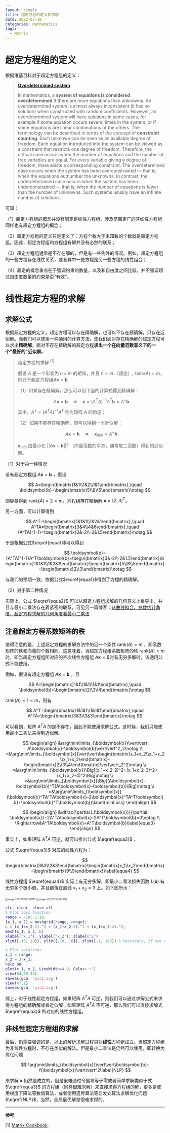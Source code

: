 ```yaml
---
layout: single
title: 超定方程的定义和求解
date: 2022-07-10
categories: Mathematics
tags: 
  - Matrix 
---
```




# 超定方程组的定义

根据维基百科对于超定方程组的定义：

> [**Overdetermined system**](https://en.wikipedia.org/wiki/Overdetermined_system) 
>
> In mathematics, a **system of equations is considered overdetermined** if there are more equations than unknowns. An overdetermined system is almost always inconsistent (it has no solution) when constructed with random coefficients. However, an overdetermined system will have solutions in some cases, for example if some equation occurs several times in the system, or if some equations are linear combinations of the others.
> The terminology can be described in terms of the concept of **constraint counting**. Each unknown can be seen as an available degree of freedom. Each equation introduced into the system can be viewed as a constraint that restricts one degree of freedom. Therefore, the critical case occurs when the number of equations and the number of free variables are equal. For every variable giving a degree of freedom, there exists a corresponding constraint. The overdetermined case occurs when the system has been overconstrained — that is, when the equations outnumber the unknowns. In contrast, the underdetermined case occurs when the system has been underconstrained — that is, when the number of equations is fewer than the number of unknowns. Such systems usually have an infinite number of solutions.

可知：

（1）超定方程组的概念并没有限定是线性方程组，涉及范围更广的非线性方程组同样也有超定方程组的概念；

（2）超定方程组的定义只是定义了：方程个数大于未知数的个数就是超定方程组。因此，超定方程组和方程组有解并没有必然的联系；

（3）超定方程组通常是不存在解的，但是有一些例外的情况。例如，超定方程组的一些方程存在线性关系，或者其中一些方程是另一些方程的线性组合；

（4）超定的概念重点在于强调约束的数量，以及和自由度之间比较，并不强调超过自由度数量的约束是否“有效”。



# 线性超定方程的求解

## 求解公式

根据超定方程的定义，超定方程可以存在精确解，也可以不存在精确解，只存在近似解。而我们可以使用一种通用的计算方法，使我们面对存在精确解的超定方程可以求出**精确解**，面对不存在精确解的超定方程**求出一个在向量范数意义下的一个"最好的"近似解**。

> 超定方程的求解 $^{[1]}$
>
> 假设 $A$ 是一个形状为 $n\times m$ 的矩阵，并且 $n>m$ （超定）, $\mathrm{rank}(A)=m$，则对于超定方程组$A\boldsymbol{x}=\boldsymbol{b}$ 
>
> （1）如果存在精确解，那么可以用下面的计算式得到精确解：
> 
> $$
A\boldsymbol{x}=\boldsymbol{b}\quad\Rightarrow\quad \boldsymbol{x}=(A^TA)^{-1}A^T\boldsymbol{b}=A^{+} \boldsymbol{b}\label{equa1}
> $$
> 
> 其中，$A^+=(A^TA)^{-1}A^T$ 称为矩阵 $A$ 的伪逆；
>
> （2）如果不能存在精确解，则可以得到一个近似解：
> 
> $$
> A\boldsymbol{x}=\boldsymbol{b}\quad\Rightarrow\quad \boldsymbol{x}_{min}=A^{+} \boldsymbol{b}\label{equa2}
> $$
> 
> $\boldsymbol{x}_{min}$ 由最小化 $\vert\vert A\boldsymbol{x}-\boldsymbol{b}\vert\vert^2$ （向量范数的平方，通常取二范数）得到的近似解。



（1）对于第一种情况

设有超定方程组 $A\boldsymbol{x}=\boldsymbol{b}$ ，假设

$$
A=\begin{bmatrix}1&1\\1&2\\1&1\end{bmatrix},\quad \boldsymbol{b}=\begin{bmatrix}5\\8\\5\end{bmatrix}\notag
$$

则容易得到 $\mathrm{rank}(A)=2=m$，方程组存在精确解 $\boldsymbol{x}=[2,3]^T$。

另一方面，可以计算得到

$$
A^T=\begin{bmatrix}1&1&1\\1&2&1\end{bmatrix},\quad A^TA=\begin{bmatrix}3&4\\4&6\end{bmatrix},\quad
(A^TA)^{-1}=\begin{bmatrix}3&-2\\-2&1.5\end{bmatrix}\notag
$$

于是根据公式$\eqref{equa1}$可以得到

$$
\boldsymbol{x}=(A^TA)^{-1}A^T\boldsymbol{b}=\begin{bmatrix}3&-2\\-2&1.5\end{bmatrix}\begin{bmatrix}1&1&1\\1&2&1\end{bmatrix}\begin{bmatrix}5\\8\\5\end{bmatrix}=\begin{bmatrix}2\\3\end{bmatrix}\notag
$$

与我们的预期一致，依据公式$\eqref{equa1}$得到了方程的精确解。

（2）对于第二种情况

实际上，公式 $\eqref{equa2}$ 可以从超定方程组求解的几何意义上推导出，并且与最小二乘法存在着紧密的联系，可见另一篇博客：[从曲线拟合、参数估计角度、超定方程求解的几何角度看最小二乘法](http://www.whatastarrynight.com/blog/MLE/)





## 注意超定方程系数矩阵的秩

值得注意的是，上述超定方程的求解方法中的另一个条件 $\mathrm{rank}(A)=m$ ，即系数矩阵的秩和向量的个数相同。这意味着，当超定方程组系数矩阵的秩 $\mathrm{rank}(A)<m$ 时，即当超定方程组所对应的齐次线性方程组 $A\boldsymbol{x}=\boldsymbol{0}$时有无穷多解时，该通用公式不能使用。

例如，假设有超定方程组 $A\boldsymbol{x}=\boldsymbol{b}$ ，且

$$
A=\begin{bmatrix}1&1\\1&1\\1&1\end{bmatrix},\quad \boldsymbol{b}=\begin{bmatrix}2\\3\\4\end{bmatrix}\notag
$$

$\mathrm{rank}(A)=1<m$，则有

$$
A^T=\begin{bmatrix}1&1&1\\1&1&1\end{bmatrix},\quad A^TA=\begin{bmatrix}3&3\\3&3\end{bmatrix}\notag
$$

可以看到，矩阵 $A^TA$ 的逆不存在，因此不能使用求解公式。这时候，我们只能使用最小二乘法来得到近似解。

$$
\begin{align}
&\arg\min\limits_{\boldsymbol{x}}\vert\vert A\boldsymbol{x}-\boldsymbol{b}\vert\vert^2_2\notag \\
=&\arg\min\limits_{\boldsymbol{x}}\vert\vert\begin{bmatrix}x_1+x_2\\x_1+x_2\\x_1+x_2\end{bmatrix}-\begin{bmatrix}2\\3\\4\end{bmatrix}\vert\vert_2^2\notag \\
=&\arg\min\limits_{\boldsymbol{x}}\Big[(x_1+x_2-2)^2+(x_1+x_2-3)^2+(x_1+x_2-4)^2\Big]\notag \\
=&\arg\min\limits_{\boldsymbol{x}}\Big[(A\boldsymbol{x}-\boldsymbol{b})^T(A\boldsymbol{x}-\boldsymbol{b})\Big]\notag \\
=&\arg\min\limits_{\boldsymbol{x}}(\boldsymbol{x}^TA^TA\boldsymbol{x}-2\boldsymbol{x}^TA^T\boldsymbol{b}+\boldsymbol{b}^T\boldsymbol{b})\label{minLoss}
\end{align}
$$

$$
\begin{align}
&\dfrac{\partial L(\boldsymbol{x})}{\partial \boldsymbol{x}}=2A^TA\boldsymbol{x}-2A^T\boldsymbol{b}=0\notag \\
\Rightarrow&A^TA\boldsymbol{x}=A^T\boldsymbol{b}\label{equa3}
\end{align}
$$

事实上，如果矩阵 $A^TA$ 可逆，就可以推出公式 $\eqref{equa2}$ 。

公式 $\eqref{equa3}$ 对应的线性方程为：

$$
\begin{bmatrix}3&3\\3&3\end{bmatrix}\begin{bmatrix}x_1\\x_2\end{bmatrix}=\begin{bmatrix}9\\9\end{bmatrix}\label{equa4}
$$

线性方程组 $\eqref{equa4}$ 实际上有无穷多解，即最小二乘法损失函数 $L(\boldsymbol{x})$ 有无穷多个极小值，并且都落在直线 $x_1+x_2=3$ 上。如下图所示：



<img src="https://blogimages-1309804558.cos.ap-nanjing.myqcloud.com/imgpersonal/image-20220711183217117.png" alt="image-20220711183217117" style="zoom:50%;" />

<img src="https://blogimages-1309804558.cos.ap-nanjing.myqcloud.com/imgpersonal/image-20220711183229158.png" alt="image-20220711183229158" style="zoom:50%;" />



```matlab
clc, clear, close all
% Plot loss function
range = -10:.1:10;
[x_1, x_2] = meshgrid(range, range);
L = (x_1+x_2-2).^2 + (x_1+x_2-3).^2 + (x_1+x_2-4).^2;
mesh(x_1, x_2, L)
xlabel("x_1"), ylabel("x_2"), zlabel("L")
xlim([-10, 10]), ylim([-10, 10]), zlim([-1, 1e3]) % necessary, if use view function after

% Plot solutions
x_1 = range;
x_2 = 3-x_1;
hold on
plot(x_1, x_2, LineWidth=4.0, Color='r')
view(64,30.34)
saveas(gca, 'pic1.svg')
view(47,1)
saveas(gca, 'pic2.svg')
```





综上，对于线性超定方程组，如果矩阵 $A^TA$ 可逆，则我们可以通过求解公式来求得方程组的精确解或者近似解；如果矩阵 $A^TA$ 不可逆，那么我们可以直接求解式 $\eqref{equa3}$ 所对应的线性方程组。

## 非线性超定方程组的求解

最后，仍需要强调的是，以上的解析求解过程只对**线性**方程组成立。当超定方程组为非线性方程时，不存在类似的解法。但是最小二乘法是仍然可以使用，即转换为优化问题

$$
\arg\min\limits_{\boldsymbol{x}}\vert\vert\boldsymbol{b}-f(\boldsymbol{x})\vert\vert^2\label{NLP}
$$

来求解 $\boldsymbol{x}$ 仍然是成立的，但是很难通过令偏导等于零或者简单求解类似于式 $\eqref{equa3}$ 的方程组（同样很难求解）来直接求得方程组的解，更多是使用梯度下降法等数值算法，或者使用遗传算法等启发式算法求解优化问题 $\eqref{NLP}$，当然，全局最优解是很难求得的。





---

**参考**

[1] [Matrix Cookbook](https://www.math.uwaterloo.ca/~hwolkowi/matrixcookbook.pdf). 
